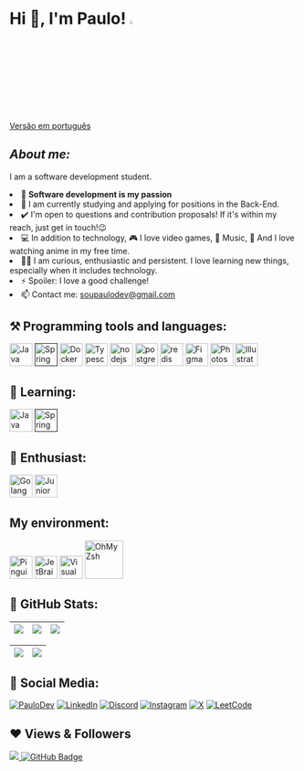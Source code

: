 # Hi 👋, I'm Paulo! <img width="4%" alt="Dev Cat" src="https://i.pinimg.com/originals/81/ce/9a/81ce9aee5d87ca602d522e6bf46f7785.gif" />

[Versão em português](./README-PTBR.md)

## **_About me:_**

I am a software development student.

<div>
  <li>💙 <strong>Software development is my passion</strong></li>
  <li>🔭 I am currently studying and applying for positions in the Back-End.</li>
 <li>✔️ I'm open to questions and contribution proposals! If it's within my reach, just get in touch!😉</li>
 <li>💻 In addition to technology, 🎮 I love video games, 🎵 Music, 🍿 And I love watching anime in my free time.</li>
 <li> 👨‍💻 I am curious, enthusiastic and persistent. I love learning new things, especially when it includes technology.</strong></li>
 <li>⚡ Spoiler: I love a good challenge!</strong></li>
 <li>📫 Contact me: <a href="soupaulodev@gmail.com">soupaulodev@gmail.com</a></li>
</div>

## ⚒️ Programming tools and languages:

<p> 
    <a href="https://www.java.com/en/" target="_blank"><img src="https://skillicons.dev/icons?i=java" width='40' alt="Java lang"/></a>
    <a href="" target="_blank"><img src="https://skillicons.dev/icons?i=spring" width='40' alt="Spring Boot"/></a>
    <a href="https://www.docker.com/" target="_blank"><img src="https://skillicons.dev/icons?i=docker" width='40' alt="Docker"/></a>
    <a href="https://react.dev/" target="_blank"><img src="https://skillicons.dev/icons?i=react" width='40' alt="Typescript"/></a>
    <a href="https://nodejs.org/en" target="_blank"><img src="https://skillicons.dev/icons?i=nodejs" width='40' alt="nodejs"/></a>
    <a href="https://www.postgresql.org/" target="_blank"><img src="https://skillicons.dev/icons?i=postgresql" width='40' alt="postgresql"/></a>
    <a href="https://redis.io/" target="_blank"><img src="https://skillicons.dev/icons?i=redis" width='40' alt="redis"/></a>
    <a href="https://www.figma.com/" target="_blank"><img src="https://skillicons.dev/icons?i=figma" width='40' alt="Figma"/></a>
    <a href="https://www.adobe.com/br/" target="_blank"><img src="https://skillicons.dev/icons?i=photoshop" width='40' alt="Photoshop"/></a>
    <a href="https://www.adobe.com/br/" target="_blank"><img src="https://skillicons.dev/icons?i=illustrator" width='40' alt="Illustrator"/></a>
</p>

## 🧠 Learning:

<p align=""> 
    <a href="https://www.java.com/en/" target="_blank"><img src="https://skillicons.dev/icons?i=java" width='40' alt="Java lang"/></a>
    <a href="" target="_blank"><img src="https://skillicons.dev/icons?i=spring" width='40' alt="Spring Boot"/></a>
</p>

## 🧠 Enthusiast:

<p align="">
    <a href="https://go.dev/" target="_blank"><img src="https://skillicons.dev/icons?i=go" width='40' alt="Golang"/></a>
    <a href="https://skillsforall.com/career-path/cybersecurity?courseLang=en-US" target="_blank"><img src="https://skillicons.dev/icons?i=kali" width='40' alt="Junior Cybersecurity Analyst"/></a>
</p>


## My environment:

<p align=""> 
    <a href="https://zorin.com/" target="_blank"><img src="https://cdn-icons-png.flaticon.com/512/518/518713.png" width='40' alt="Pinguin Linux"/></a>
    <a href="https://www.jetbrains.com/idea/" target="_blank"><img src="https://skillicons.dev/icons?i=idea" width='40' alt="JetBrains Intellij Idea Community"/></a>
    <a href="https://code.visualstudio.com/" target="_blank"><img src="https://skillicons.dev/icons?i=vscode" width='40' alt="Visual Studio Code"/></a>
    <a href="https://ohmyz.sh/" target="_blank"><img src="https://upload.wikimedia.org/wikipedia/commons/1/1e/Oh_My_Zsh_logo.png" width='67' alt="OhMyZsh"/></a>
</p>

## 👀 GitHub Stats:

| ![](http://github-profile-summary-cards.vercel.app/api/cards/stats?username=soupaulodev&theme=nord_dark) | ![](http://github-profile-summary-cards.vercel.app/api/cards/repos-per-language?username=soupaulodev&hide=Html&theme=nord_dark) | ![](http://github-profile-summary-cards.vercel.app/api/cards/most-commit-language?username=soupaulodev&theme=nord_dark) |
| :------------------------------------------------------------------------------------------------------: | :-----------------------------------------------------------------------------------------------------------------------------: | :---------------------------------------------------------------------------------------------------------------------: |

| ![](http://github-profile-summary-cards.vercel.app/api/cards/profile-details?username=soupaulodev&theme=nord_dark) | ![](https://github-readme-streak-stats.herokuapp.com/?user=soupaulodev&hide_border=false&date_format=M%20j%5B%2C%20Y%5D&background=2D3742&stroke=2D3742&ring=6bbbca&fire=6bbbca&currStreakNum=fff&sideNums=6bbbca&currStreakLabel=6bbbca&sideLabels=fff&dates=fff) |
| :----------------------------------------------------------------------------------------------------------------: | :----------------------------------------------------------------------------------------------------------------------------------------------------------------------------------------------------------------------------------------------------------------: |

## 📣 Social Media:

[![PauloDev](https://img.shields.io/badge/soupaulodev-273542?style=for-the-badge&logo=supabase&logoColor=white)](https://soupaulodev.com.br/)
[![LinkedIn](https://img.shields.io/badge/LinkedIn-0077B5?style=for-the-badge&logo=linkedin&logoColor=white)](https://www.linkedin.com/in/soupaulodev/)
[![Discord](https://img.shields.io/badge/Discord-7289DA?style=for-the-badge&logo=discord&logoColor=white)](https://discord.com/channels/@soupaulodev/)
[![Instagram](https://img.shields.io/badge/-Instagram-%23E4405F?style=for-the-badge&logo=instagram&logoColor=white)](https://www.instagram.com/soupaulodev/)
[![X](https://img.shields.io/badge/X-000?style=for-the-badge&logo=x)](https://x.com/soupaulodev)
[![LeetCode](https://img.shields.io/badge/leetcode-dd7100?style=for-the-badge&logo=leetcode&logoColor=white)](https://leetcode.com/u/soupaulodev/)

## ❤ Views & Followers

<a href="https://github.com/soupaulodev/github-profile-views-counter">
    <img src="https://komarev.com/ghpvc/?username=soupaulodev">
</a>
<a href="https://github.com/soupaulodev?tab=followers"><img src="https://img.shields.io/github/followers/soupaulodev?label=Followers&style=social" alt="GitHub Badge"></a>
